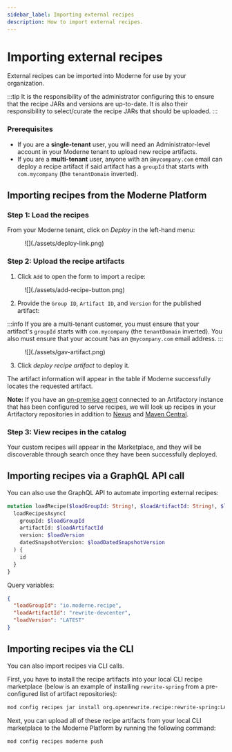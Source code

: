 ```yaml
---
sidebar_label: Importing external recipes
description: How to import external recipes.
---
```


# Importing external recipes

External recipes can be imported into Moderne for use by your organization.

:::tip
It is the responsibility of the administrator configuring this to ensure that the recipe JARs and versions are up-to-date. It is also their responsibility to select/curate the recipe JARs that should be uploaded.
:::

### Prerequisites

* If you are a **single-tenant** user, you will need an Administrator-level account in your Moderne tenant to upload new recipe artifacts.
* If you are a **multi-tenant** user, anyone with an `@mycompany.com` email can deploy a recipe artifact if said artifact has a `groupId` that starts with `com.mycompany` (the `tenantDomain` inverted).

## Importing recipes from the Moderne Platform

### Step 1: Load the recipes

From your Moderne tenant, click on _Deploy_ in the left-hand menu:

<figure>
  ![](./assets/deploy-link.png)
  <figcaption></figcaption>
</figure>

### Step 2: Upload the recipe artifacts

1. Click `Add` to open the form to import a recipe:

<figure>
  ![](./assets/add-recipe-button.png)
  <figcaption></figcaption>
</figure>

2. Provide the `Group ID`, `Artifact ID`, and `Version` for the published artifact:

:::info
If you are a multi-tenant customer, you must ensure that your artifact's `groupId` starts with `com.mycompany` (the `tenantDomain` inverted). You also must ensure that your account has an `@mycompany.com` email address.
:::

<figure>
  ![](./assets/gav-artifact.png)
  <figcaption></figcaption>
</figure>

3. Click _deploy recipe artifact_ to deploy it.

The artifact information will appear in the table if Moderne successfully locates the requested artifact.

**Note:** If you have an [on-premise agent](./agent-configuration/agent-config.md) connected to an Artifactory instance that has been configured to serve recipes, we will look up recipes in your Artifactory repositories in addition to [Nexus](https://oss.sonatype.org/) and [Maven Central](https://search.maven.org/).

### Step 3: View recipes in the catalog

Your custom recipes will appear in the Marketplace, and they will be discoverable through search once they have been successfully deployed.

## Importing recipes via a GraphQL API call

You can also use the GraphQL API to automate importing external recipes:

```graphql
mutation loadRecipe($loadGroupId: String!, $loadArtifactId: String!, $loadVersion: String!, $loadDatedSnapshotVersion: String) {
  loadRecipesAsync(
    groupId: $loadGroupId
    artifactId: $loadArtifactId
    version: $loadVersion
    datedSnapshotVersion: $loadDatedSnapshotVersion
  ) {
    id
  }
}
```

Query variables:

```json
{
  "loadGroupId": "io.moderne.recipe",
  "loadArtifactId": "rewrite-devcenter",
  "loadVersion": "LATEST"
}
```

## Importing recipes via the CLI

You can also import recipes via CLI calls. 

First, you have to install the recipe artifacts into your local CLI recipe marketplace (below is an example of installing `rewrite-spring` from a pre-configured list of artifact repositories):

```bash
mod config recipes jar install org.openrewrite.recipe:rewrite-spring:LATEST
```

Next, you can upload all of these recipe artifacts from your local CLI marketplace to the Moderne Platform by running the following command:

```bash
mod config recipes moderne push
```